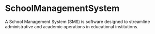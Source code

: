 # SchoolManagementSystem
A School Management System (SMS) is software designed to streamline administrative and academic operations in educational institutions.
